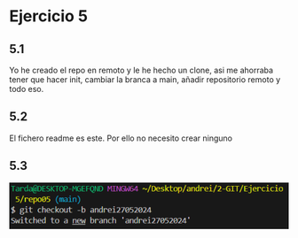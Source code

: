 # Ejercicio 5

## 5.1
Yo he creado el repo en remoto y le he hecho un clone, asi me ahorraba tener que hacer init, cambiar la branca a main, añadir repositorio remoto y todo eso.

## 5.2
El fichero readme es este. Por ello no necesito crear ninguno

## 5.3
![alt text](image.png)